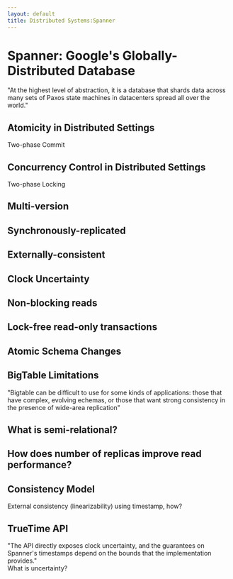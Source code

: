 ```yaml
---
layout: default
title: Distributed Systems:Spanner
---
```

# Spanner: Google's Globally-Distributed Database
"At the highest level of abstraction, it is a database that shards data across many sets of Paxos state machines in datacenters spread all over the world."
## Atomicity in Distributed Settings
Two-phase Commit
## Concurrency Control in Distributed Settings
Two-phase Locking


## Multi-version
## Synchronously-replicated
## Externally-consistent
## Clock Uncertainty
## Non-blocking reads
## Lock-free read-only transactions
## Atomic Schema Changes

## BigTable Limitations
"Bigtable can be difficult to use for some kinds of applications: those that have complex, evolving echemas, or those that want strong consistency in the presence of wide-area replication"

## What is semi-relational?


## How does number of replicas improve read performance?

## Consistency Model
External consistency (linearizability) using timestamp, how?

## TrueTime API
"The API directly exposes clock uncertainty, and the guarantees on Spanner's timestamps depend on the bounds that the implementation provides."\
What is uncertainty?

